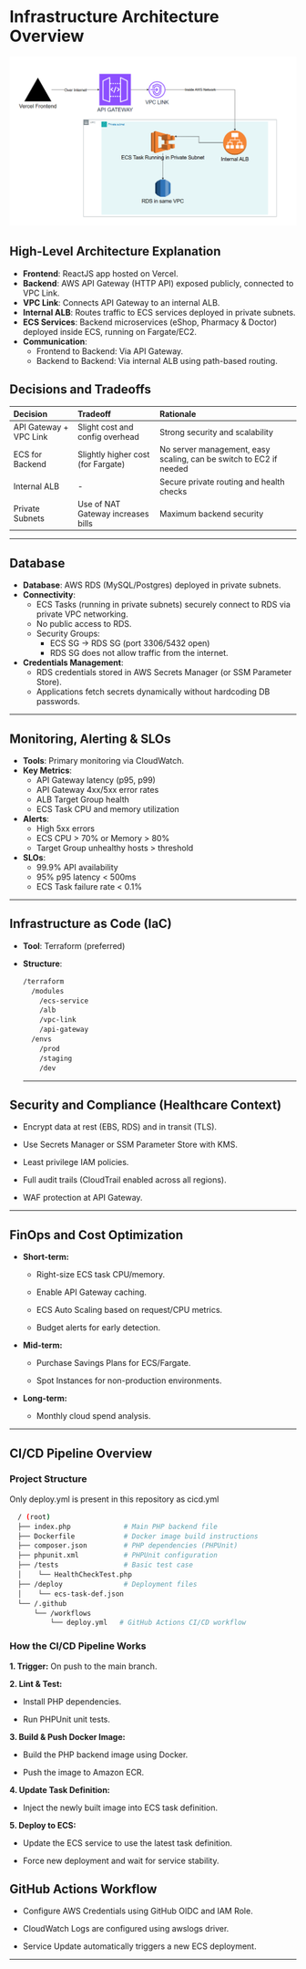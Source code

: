 # Infrastructure Architecture Overview

![Architectual Diagram](./architecture%20.png)

## High-Level Architecture Explanation

- **Frontend**: ReactJS app hosted on Vercel.
- **Backend**: AWS API Gateway (HTTP API) exposed publicly, connected to VPC Link.
- **VPC Link**: Connects API Gateway to an internal ALB.
- **Internal ALB**: Routes traffic to ECS services deployed in private subnets.
- **ECS Services**: Backend microservices (eShop, Pharmacy & Doctor) deployed inside ECS, running on Fargate/EC2.
- **Communication**:
  - Frontend to Backend: Via API Gateway.
  - Backend to Backend: Via internal ALB using path-based routing.

## Decisions and Tradeoffs

| Decision               | Tradeoff                           | Rationale                                                          |
| :--------------------- | :--------------------------------- | :----------------------------------------------------------------- |
| API Gateway + VPC Link | Slight cost and config overhead    | Strong security and scalability                                    |
| ECS for Backend        | Slightly higher cost (for Fargate) | No server management, easy scaling, can be switch to EC2 if needed |
| Internal ALB           | -                                  | Secure private routing and health checks                           |
| Private Subnets        | Use of NAT Gateway increases bills | Maximum backend security                                           |

---

## Database

- **Database**: AWS RDS (MySQL/Postgres) deployed in private subnets.
- **Connectivity**:
  - ECS Tasks (running in private subnets) securely connect to RDS via private VPC networking.
  - No public access to RDS.
  - Security Groups:
    - ECS SG → RDS SG (port 3306/5432 open)
    - RDS SG does not allow traffic from the internet.
- **Credentials Management**:
  - RDS credentials stored in AWS Secrets Manager (or SSM Parameter Store).
  - Applications fetch secrets dynamically without hardcoding DB passwords.

---

## Monitoring, Alerting & SLOs

- **Tools**: Primary monitoring via CloudWatch.
- **Key Metrics**:
  - API Gateway latency (p95, p99)
  - API Gateway 4xx/5xx error rates
  - ALB Target Group health
  - ECS Task CPU and memory utilization
- **Alerts**:
  - High 5xx errors
  - ECS CPU > 70% or Memory > 80%
  - Target Group unhealthy hosts > threshold
- **SLOs**:
  - 99.9% API availability
  - 95% p95 latency < 500ms
  - ECS Task failure rate < 0.1%

---

## Infrastructure as Code (IaC)

- **Tool**: Terraform (preferred)
- **Structure**:

  ```bash
  /terraform
    /modules
      /ecs-service
      /alb
      /vpc-link
      /api-gateway
    /envs
      /prod
      /staging
      /dev
  ```

  ***

## Security and Compliance (Healthcare Context)

- Encrypt data at rest (EBS, RDS) and in transit (TLS).

- Use Secrets Manager or SSM Parameter Store with KMS.

- Least privilege IAM policies.

- Full audit trails (CloudTrail enabled across all regions).

- WAF protection at API Gateway.

---

## FinOps and Cost Optimization

- **Short-term:**

  - Right-size ECS task CPU/memory.

  - Enable API Gateway caching.

  - ECS Auto Scaling based on request/CPU metrics.

  - Budget alerts for early detection.

- **Mid-term:**

  - Purchase Savings Plans for ECS/Fargate.

  - Spot Instances for non-production environments.

- **Long-term:**

  - Monthly cloud spend analysis.

---

## CI/CD Pipeline Overview

### Project Structure

Only deploy.yml is present in this repository as cicd.yml

```bash
  / (root)
  ├── index.php             # Main PHP backend file
  ├── Dockerfile            # Docker image build instructions
  ├── composer.json         # PHP dependencies (PHPUnit)
  ├── phpunit.xml           # PHPUnit configuration
  ├── /tests                # Basic test case
  │    └── HealthCheckTest.php
  ├── /deploy               # Deployment files
  │    └── ecs-task-def.json
  └── /.github
      └── /workflows
          └── deploy.yml   # GitHub Actions CI/CD workflow
```

### How the CI/CD Pipeline Works

**1. Trigger:** On push to the main branch.

**2. Lint & Test:**

- Install PHP dependencies.

- Run PHPUnit unit tests.

**3. Build & Push Docker Image:**

- Build the PHP backend image using Docker.

- Push the image to Amazon ECR.

**4. Update Task Definition:**

- Inject the newly built image into ECS task definition.

**5. Deploy to ECS:**

- Update the ECS service to use the latest task definition.

- Force new deployment and wait for service stability.

## GitHub Actions Workflow

- Configure AWS Credentials using GitHub OIDC and IAM Role.

- CloudWatch Logs are configured using awslogs driver.

- Service Update automatically triggers a new ECS deployment.

---
